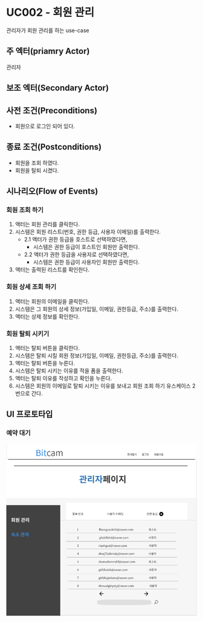 # UC002 - 회원 관리

관리자가 회원 관리를 하는 use-case

## 주 엑터(priamry Actor)

관리자

## 보조 엑터(Secondary Actor)

## 사전 조건(Preconditions)

- 회원으로 로그인 되어 있다.

## 종료 조건(Postconditions)

- 회원을 조회 하였다.
- 회원을 탈퇴 시켰다.

## 시나리오(Flow of Events)

### 회원 조회 하기

1. 액터는 회원 관리를 클릭한다.
2. 시스템은 회원 리스트(번호, 권한 등급, 사용자 이메일)를 출력한다.
    - 2.1 액터가 권한 등급을 호스트로 선택하였다면,
        - 시스템은 권한 등급이 호스트인 회원만 출력한다.
    - 2.2 액터가 권한 등급을 사용자로 선택하였다면,
        - 시스템은 권한 등급이 사용자인 회원만 출력한다.
3. 액터는 출력된 리스트를 확인한다.

### 회원 상세 조회 하기

1. 액터는 회원의 이메일을 클릭한다.
2. 시스템은 그 회원의 상세 정보(가입일, 이메일, 권한등급, 주소)를 출력한다.
3. 액터는 상제 정보를 확인한다.

### 회원 탈퇴 시키기

1. 액터는 탈퇴 버튼을 클릭한다.
2. 시스템은 탈퇴 시킬 회원 정보(가입일, 이메일, 권한등급, 주소)를 출력한다.
3. 액터는 탈퇴 버튼을 누른다.
4. 시스템은 탈퇴 시키는 이유를 적을 폼을 출력한다.
5. 액터는 탈퇴 이유를 작성하고 확인을 누른다.
6. 시스템은 회원의 이메일로 탈퇴 시키는 이유를 보내고 회원 조회 하기 유스케이스 2번으로 간다.

## UI 프로토타입

### 예약 대기

![예약 대기](../../images/회원관리.png)